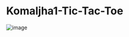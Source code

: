 # Komaljha1-Tic-Tac-Toe
![image](https://user-images.githubusercontent.com/90145442/183255923-14cc8a50-c809-4dc9-b3f7-8298a0c3070a.png)
